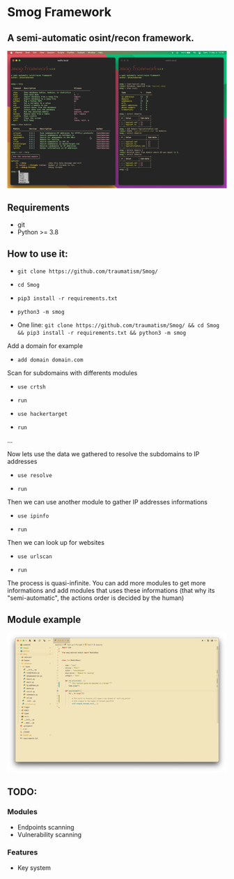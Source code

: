 # Smog Framework

## A semi-automatic osint/recon framework.

![](images/preview.png)

## Requirements

* git
* Python >= 3.8

## How to use it:

* `git clone https://github.com/traumatism/Smog/`

* `cd Smog`

* `pip3 install -r requirements.txt`

* `python3 -m smog`

* One line: `git clone https://github.com/traumatism/Smog/ && cd Smog && pip3 install -r requirements.txt && python3 -m smog`

Add a domain for example

* `add domain domain.com`

Scan for subdomains with differents modules

* `use crtsh`

* `run`

* `use hackertarget`

* `run`

...

Now lets use the data we gathered to resolve the subdomains to IP addresses

* `use resolve` 

* `run`

Then we can use another module to gather IP addresses informations

* `use ipinfo`

* `run`

Then we can look up for websites

* `use urlscan`

* `run`

The process is quasi-infinite. You can add more modules to get more informations and add modules that uses these informations (that why its "semi-automatic", the actions order is decided by the human)

## Module example

![](images/module.png)

## TODO:

### Modules

* Endpoints scanning
* Vulnerability scanning

### Features

* Key system
